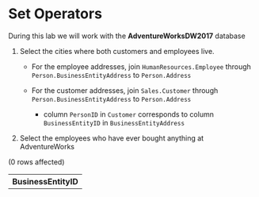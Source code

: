 # Set Operators

During this lab we will work with the **AdventureWorksDW2017** database

1. Select the cities where both customers and employees live.

   * For the employee addresses, join `HumanResources.Employee` through `Person.BusinessEntityAddress` to `Person.Address`

   * For the customer addresses, join `Sales.Customer` through `Person.BusinessEntityAddress` to `Person.Address` 

     * column `PersonID` in `Customer` corresponds to column `BusinessEntityID` in `BusinessEntityAddress`


2. Select the employees who have ever bought anything at AdventureWorks


(0 rows affected)


<table><tr><th>BusinessEntityID</th></tr></table>
